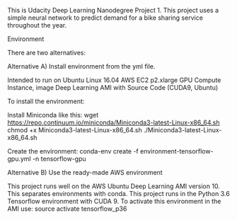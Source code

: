 This is Udacity Deep Learning Nanodegree Project 1. This project uses a simple neural network to predict demand for a bike sharing service throughout the year.

Environment

There are two alternatives:

Alternative A) Install environment from the yml file. 

Intended to run on Ubuntu Linux 16.04 AWS EC2 p2.xlarge GPU Compute Instance, image Deep Learning AMI with Source Code (CUDA9, Ubuntu)

To install the environment:

Install Miniconda like this: wget https://repo.continuum.io/miniconda/Miniconda3-latest-Linux-x86_64.sh chmod +x Miniconda3-latest-Linux-x86_64.sh ./Miniconda3-latest-Linux-x86_64.sh

Create the environment: conda-env create -f environment-tensorflow-gpu.yml -n tensorflow-gpu

Alternative B) Use the ready-made AWS environment 

This project runs well on the AWS Ubuntu Deep Learning AMI version 10. This separates environments with conda. This project runs in the Python 3.6 Tensorflow environment with CUDA 9. To activate this environment in the AMI use: source activate tensorflow_p36
